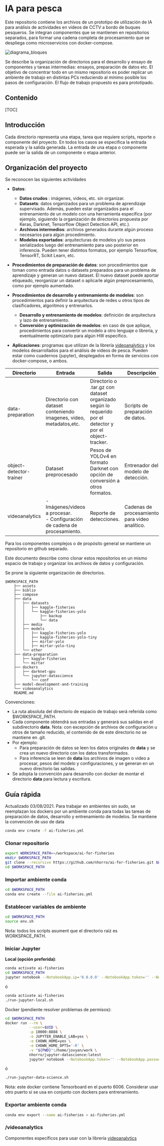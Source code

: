 # IA para pesca

Este repositorio contiene los archivos de un prototipo de utilización de IA para análisis de actividades en videos de CCTV a bordo de buques pesqueros. Se integran componentes que se mantienen en repositorios separados, para formar una cadena completa de procesamiento que se despliega como microservicios con docker-compose.

![diagrama_bloques](assets/diagrama_bloques.png)

Se describe la organización de directorios para el desarrollo y ensayo de componentes y tareas intermedias: ensayos, preparación de datos etc. El objetivo de concentrar todo en un mismo repositorio es poder replicar un ambiente de trabajo en distintas PCs reduciendo al mínimo posible los pasos de configuración. El flujo de trabajo propuesto es para prototipado.

## Contenido

[TOC]

## Introducción

Cada directorio representa una etapa, tarea que requiere scripts, reporte o componente del proyecto. En todos los casos se especifica la entrada esperada y la salida generada. La entrada de una etapa o componente puede ser la salida de un componente o etapa anterior.

## Organización del proyecto

Se reconocen las siguientes actividades 

- **Datos**:
  - **Datos crudos** :  imágenes, videos, etc. sin organizar.
  - **Datasets**: datos organizados para un problema de aprendizaje supervisado. Además, pueden estar organizados para el entrenamiento de un modelo con una herramienta específica (por ejemplo, siguiendo la organización de directorios propuesta por Keras, Darknet, Tensorflow Object Detection API, etc.).
  - **Archivos intermedios**: archivos generados durante algún proceso necesarios para algún procedimiento.
  - **Modelos exportados**: arquitecturas de modelos y/o sus pesos serializados luego del entrenamiento para uso posterior en inferencia. Pueden tener distintos formatos, por ejemplo Tensorflow, TensorRT, Scikit Learn, etc.

- **Procedimientos de preparación de datos**: son procedimientos que toman como entrada datos o datasets preparados para un problema de aprendizaje y generan un nuevo dataset. El nuevo dataset puede aportar etiqueado, reorganizar un dataset o aplicarle algún preprocesamiento, como por ejemplo aumentado.

- **Procedimientos de desarrollo y entrenamiento de modelos**: son procedimientos para definir la arquitectura de redes u otros tipos de clasificadores, algoritmos y entrenarlos.
  - **Desarrollo y entrenamiento de modelos**: definición de arquitectura y lazo de entrenamiento.
  - **Conversión y optimización de modelos**: en caso de que aplique, procedimientos para convertir un modelo a otro lenguaje o librería, y eventualmente optimizarlo para algún HW específico.

- **Aplicaciones**: programas que utilizan de la librería [videoanalytics](https://github.com/nhorro/videoanalytics) y los modelos desarrollados para el análisis de videos de pesca. Pueden estar como cuadernos (jupyter), desplegados en forma de servicios con docker-compose, o ambos.



| Directorio              | Entrada                                                      | Salida                                                       | Descripción                                    |
| ----------------------- | ------------------------------------------------------------ | ------------------------------------------------------------ | ---------------------------------------------- |
| data-preparation        | Directorio con dataset conteniendo imagenes, video, metadatos,etc. | Directorio o .tar.gz con dataset organizado según lo requerido por el detector y por el object-tracker. | Scripts de preparación de datos.               |
| object-detector-trainer | Dataset preprocesado                                         | Pesos de YOLOv4 en formato Darknet con opción de conversión a otros formatos. | Entrenador del modelo de detección.            |
| videoanalytics          | - Imágenes/videos a procesar.<br/>- Configuración de cadena de procesamiento.<br/> | Reporte de detecciones.                                      | Cadenas de procesamiento para video analítico. |

Para los componentes complejos o de propósito general se mantiene un repositorio en github separado.

Este documento describe como clonar estos repositorios en un mismo espacio de trabajo y organizar los archivos de datos y configuración.

Se prone la siguiente organización de directorios. 

```
$WORKSPACE_PATH
    ├── assets
    ├── biblio
    ├── compose
    ├── data
    │   ├── datasets
    │   │   ├── kaggle-fisheries
    │   │   └── kaggle-fisheries-yolo
    │   │       ├── backup
    │   │       └── data
    │   ├── media
    │   ├── models
    │   │   ├── kaggle-fisheries-yolo
    │   │   ├── kaggle-fisheries-yolo-tiny
    │   │   ├── mirtar-yolo
    │   │   ├── mirtar-yolo-tiny
    │   └── other
    ├── data-preparation
    │   ├── kaggle-fisheries
    │   └── mirtar
    ├── dockers
    │   ├── darknet-gpu
    │   └── jupyter-datascience
    │       └── conf
    ├── model-development-and-training    
    └── videoanalytics    
	README.md
```

Convenciones:

- La ruta absoluta del directorio de espacio de trabajo será referida como $WORKSPACE_PATH.
- Cada componente obtendrá sus entradas y generará sus salidas en el subdirectorio **data**. Nota: con excepción de archivos de configuración u otros de tamaño reducido, el contenido de de este directorio no se mantiene en .git. 
- Por ejemplo:
  - Para preparación de datos se leen los datos originales de **data** y se crea un nuevo directorio con los datos transformados.
  - Para inferencia se leen de **data** los archivos de imagen o video a procesar, pesos del modelo y configuraciones, y se generan en un nuevo directorio las salidas.
- Se adopta la convención para desarrollo con docker de montar el directorio **data** para lectura y escritura. 

## Guía rápida

Actualizado 03/08/2021.
Para trabajar en ambientes sin sudo, se reemplazan los dockers por un ambiente conda para todas las tareas de preparación de datos, desarrollo y entrenamiento de modelos. Se mantiene la convención de uso de data

~~~bash
conda env create -f ai-fisheries.yml
~~~

### Clonar repositorio

```bash
export WORKSPACE_PATH=~/workspace/ai-for-fisheries
mkdir $WORKSPACE_PATH
git clone --recursive https://github.com/nhorro/ai-for-fisheries.git $WORKSPACE_PATH
cd $WORKSPACE_PATH
```

### Importar ambiente conda

```bash
cd $WORKSPACE_PATH
conda env create --file ai-fisheries.yml
```

### Establecer variables de ambiente

```bash
cd $WORKSPACE_PATH
source env.sh 
```

Nota: todos los scripts asument que el directorio raíz es WORKSPACE_PATH.

### Iniciar Jupyter

**Local (opción preferida)**:

```bash
conda activate ai-fisheries
cd $WORKSPACE_PATH
jupyter notebook --NotebookApp.ip='0.0.0.0' --NotebookApp.token='' --NotebookApp.password=''
```

ó

```bash
conda activate ai-fisheries
./run-jupyter-local.sh
```

Docker (pendiente resolver problemas de permisos):

```bash
cd $WORKSPACE_PATH
docker run --rm \
           --user=$UID \
           -p 10000:8888 \
           -e JUPYTER_ENABLE_LAB=yes \
           -e CHOWN_HOME=yes \
           -e CHOWN_HOME_OPTS='-R' \
           -v "${PWD}":/home/jovyan/work \
           nhorro/jupyter-datascience:latest
           jupyter notebook --NotebookApp.token='' --NotebookApp.password=''
```

ó

```bash
./run-jupyter-data-science.sh
```

Nota: este docker contiene Tensorboard en el puerto 6006. Considerar usar otro puerto si se usa en conjunto con dockers para entrenamiento.

### Exportar ambiente conda

```bash
conda env export --name ai-fisheries > ai-fisheries.yml
```

### /videoanalytics

Componentes específicos para usar con la librería [videoanalytics](https://github.com/nhorro/videoanalytics)